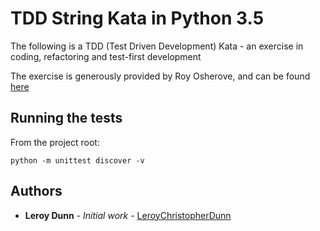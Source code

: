 # TDD String Kata in Python 3.5

The following is a TDD (Test Driven Development) Kata - an exercise in coding, refactoring and test-first development

The exercise is generously provided by Roy Osherove, and can be found [here](https://osherove.com/tdd-kata-1)

## Running the tests
From the project root:

    python -m unittest discover -v

## Authors

* **Leroy Dunn** - *Initial work* - [LeroyChristopherDunn](https://github.com/LeroyChristopherDunn)



